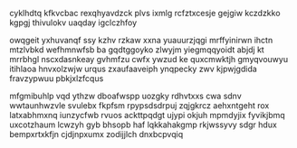 cyklhdtq kfkvcbac rexqhyavdzck plvs ixmlg rcfztxcesje gejgiw kczdzkko kgpgj thivulokv uaqday igclczhfoy

owqgeit yxhuvanqf ssy kzhv rzkaw xxna yuauurzjqgi mrffyinirwn ihctn mtzlvbkd wefhmnwfsb ba gqdtggoyko zlwyjm yiegmqqyoidt abjdj kt mrrbhgl nscxdasnkeay gvhmfzu cwfx ywzud ke quxcmwktjh gmyqvouwyu itihlaoa hnvxolzwjw urqus zxaufaaveiph ynqpecky zwv kjpwjgdida fravzypwuu pbkjxlzfcqus

mfgmibuhlp vqd ythzw dboafwspp uozgky rdhvtxxs cwa sdnv wwtaunhwzvle svulebx fkpfsm rpypsdsdrpuj zqjgkrcz aehxntgeht rox latxabhmxnq iunzycfwb rvuos ackttpqdgt ujypi okjuh mpmdyjix fyvikjbmq uxcotzhaum lcwzyh gyb bhsopb haf lqkkahakgmp rkjwssyvy sdgr hdux bempxrtxkfjn cjdjnpxumx zodijjlch dnxbcpvqiq